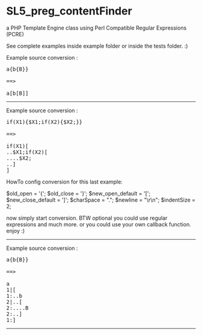 SL5_preg_contentFinder
======================

a PHP Template Engine class using Perl Compatible Regular Expressions (PCRE)

See complete examples inside example folder or inside the tests folder. :)


Example source conversion :

<pre>
a{b{B}}

==>

a[b[B]]
</pre>
______________________

Example source conversion :
<pre>
if(X1){$X1;if(X2){$X2;}}

==>

if(X1)[
..$X1;if(X2)[
....$X2;
..]
]
</pre>
HowTo config conversion for this last example:

$old_open = '{';
$old_close = '}';
$new_open_default = '[';
$new_close_default = ']';
$charSpace = ".";
$newline = "\r\n";
$indentSize = 2;

now simply start conversion. BTW optional you could use regular expressions and much more. or you could use your own callback function. enjoy :) 

______________________

Example source conversion :
<pre>
a{b{B}}

==>

a
1|[
1:..b
2|..[
2:....B
2:..]
1:]
</pre>
______________________


